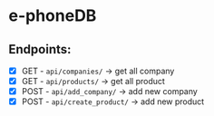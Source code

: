 # e-phoneDB

## Endpoints:
- [X] GET - `api/companies/` -> get all company
- [X] GET - `api/products/` -> get all product
- [X] POST - `api/add_company/` -> add new company
- [X] POST - `api/create_product/` -> add new product